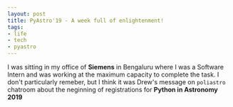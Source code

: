 ```yaml
---
layout: post
title: PyAstro'19 - A week full of enlightenment!
tags:
- life
- tech
- pyastro
---
```

I was sitting in my office of **Siemens** in Bengaluru where I was a Software Intern and was working at the maximum capacity to complete the task. I don't particularly remeber, but I think it was Drew's message on `poliastro` chatroom about the neginning of registrations for **Python in Astronomy 2019**
